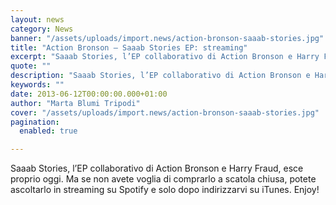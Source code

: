 ```yaml
---
layout: news
category: News
banner: "/assets/uploads/import.news/action-bronson-saaab-stories.jpg"
title: "Action Bronson – Saaab Stories EP: streaming"
excerpt: "Saaab Stories, l’EP collaborativo di Action Bronson e Harry Fraud, esce proprio oggi. Ma se non avete voglia di comprarlo a scatola chiusa, potete ascoltarlo in streaming su Spotify e solo dopo indirizzarvi su iTunes. Enjoy!  "
quote: ""
description: "Saaab Stories, l’EP collaborativo di Action Bronson e Harry Fraud, esce proprio oggi. Ma se non avete voglia di comprarlo a scatola chiusa, potete ascoltarlo in streaming su Spotify e solo dopo indirizzarvi su iTunes. Enjoy!  "
keywords: ""
date: 2013-06-12T00:00:00.000+01:00
author: "Marta Blumi Tripodi"
cover: "/assets/uploads/import.news/action-bronson-saaab-stories.jpg"
pagination:
  enabled: true

---
```


Saaab Stories, l’EP collaborativo di Action Bronson e Harry Fraud, esce proprio oggi. Ma se non avete voglia di comprarlo a scatola chiusa, potete ascoltarlo in streaming su Spotify e solo dopo indirizzarvi su iTunes. Enjoy!

  